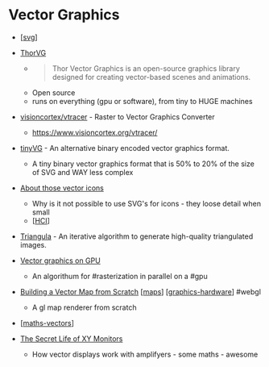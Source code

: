 Vector Graphics
===============

* [[svg]]

* [ThorVG](https://www.thorvg.org/about)
    * > Thor Vector Graphics is an open-source graphics library designed for creating vector-based scenes and animations.
    * Open source
    * runs on everything (gpu or software), from tiny to HUGE machines

* [visioncortex/vtracer](https://github.com/visioncortex/vtracer) -  Raster to Vector Graphics Converter
    *  https://www.visioncortex.org/vtracer/

* [tinyVG](https://tinyvg.tech/) - An alternative binary encoded vector graphics format.
    * A tiny binary vector graphics format that is 50% to 20% of the size of SVG and WAY less complex

* [About those vector icons](https://www.pushing-pixels.org/2011/11/04/about-those-vector-icons.html)
    * Why is it not possible to use SVG's for icons - they loose detail when small
    * [[HCI]]

* [Triangula](https://github.com/RH12503/Triangula) - An iterative algorithm to generate high-quality triangulated images. 
* [Vector graphics on GPU](https://gasiulis.name/vector-graphics-on-gpu/)
    * An algorithum for #rasterization in parallel on a #gpu

* [Building a Vector Map from Scratch](https://ckochis.com/building-a-vector-map-from-scratch) [[maps]] [[graphics-hardware]] #webgl
    * A gl map renderer from scratch

* [[maths-vectors]]

* [The Secret Life of XY Monitors](https://www.jmargolin.com/xy/xymon.htm)
    * How vector displays work with amplifyers - some maths - awesome

[//begin]: # "Autogenerated link references for markdown compatibility"
[svg]: svg.md "SVG"
[HCI]: HCI.md "HCI"
[maps]: maps.md "Maps"
[graphics-hardware]: graphics-hardware.md "Graphics Hardware"
[maths-vectors]: maths-vectors.md "Maths Vectors"
[//end]: # "Autogenerated link references"